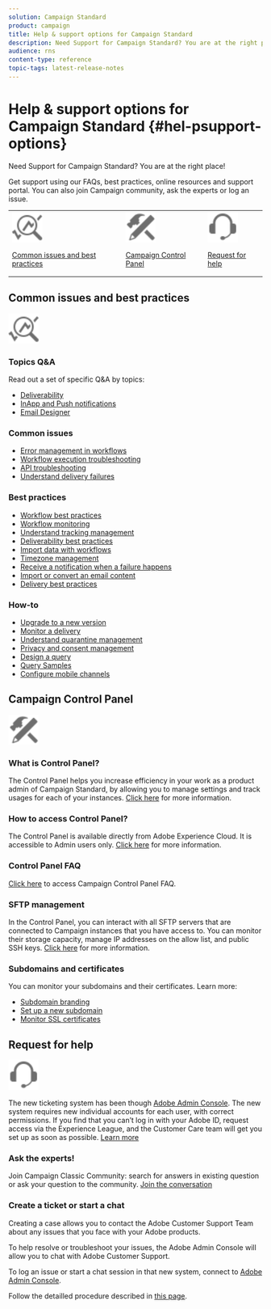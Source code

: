 ```yaml
---
solution: Campaign Standard
product: campaign
title: Help & support options for Campaign Standard 
description: Need Support for Campaign Standard? You are at the right place!
audience: rns
content-type: reference
topic-tags: latest-release-notes
---
```


# Help & support options for Campaign Standard {#hel-psupport-options}

Need Support for Campaign Standard? You are at the right place!

Get support using our FAQs, best practices, online resources and support portal. You can also join Campaign community, ask the experts or log an issue.

<table>
    <tr>
        <td><img src="start/using/assets/do-not-localize/icon-faq.svg" width="60px"><p><a href="#faq">Common issues and best practices</a></p></td>
        <td><img src="start/using/assets/do-not-localize/icon-control-panel.svg" width="60px"><p><a href="#control-panel">Campaign Control Panel</a></p></td>
        <td><img src="start/using/assets/do-not-localize/icon-support.svg" width="60px"><p><a href="#support">Request for help</a></p></td>
    </tr>
</table>

## Common issues and best practices

<img src="start/using/assets/do-not-localize/icon-faq.svg" width="60px">

### Topics Q&A

Read out a set of specific Q&A by topics:

* [Deliverability](sending/using/monitoring-deliverability.md)
* [InApp and Push notifications](administration/using/aep-faq.md)
* [Email Designer](designing/using/faq-email-designer.md)

### Common issues

* [Error management in workflows](automating/using/monitoring-workflow-execution.md#error-management)
* [Workflow execution troubleshooting](automating/using/best-practices-workflows.md)
* [API troubleshooting](api/using/troubleshooting.md)
* [Understand delivery failures](sending/using/understanding-delivery-failures.md)

### Best practices

* [Workflow best practices](automating/using/best-practices-workflows.md)
* [Workflow monitoring](automating/using/about-workflow-execution.md)
* [Understand tracking management](sending/using/tracking-messages.mdg)
* [Deliverability best practices](sending/using/about-deliverability.md)
* [Import data with workflows](automating/using/importing-data.md)
* [Timezone management](sending/using/sending-messages-at-the-recipient-s-time-zone.md)
* [Receive a notification when a failure happens](sending/using/receiving-alerts-when-failures-happen.md)
* [Import or convert an email content](designing/using/using-existing-content.md)
* [Delivery best practices](channels/using/delivery-best-practices.md)

### How-to

* [Upgrade to a new version](rn/using/release-planning.md)
* [Monitor a delivery](sending/using/monitoring-a-delivery.md)
* [Understand quarantine management](sending/using/understanding-quarantine-management.md)
* [Privacy and consent management](start/using/privacy-management.md)
* [Design a query](automating/using/query.md)
* [Query Samples](automating/using/query-samples.md)
* [Configure mobile channels](https://helpx.adobe.com/campaiacs-mobile.html)

## Campaign Control Panel

<img src="start/using/assets/do-not-localize/icon-control-panel.svg" width="60px">

### What is Control Panel?

The Control Panel helps you increase efficiency in your work as a product admin of Campaign Standard, by allowing you to manage settings and track usages for each of your instances.
[Click here](https://experienceleague.adobe.com/docs/control-panel/using/discover-control-panel/key-features.html?lang=en#discover-control-panel) for more information.

### How to access Control Panel?

The Control Panel is available directly from Adobe Experience Cloud. It is accessible to Admin users only. [Click here](https://experienceleague.adobe.com/docs/control-panel/using/discover-control-panel/accessing-control-panel.html?lang=en#discover-control-panel) for more information.

### Control Panel FAQ

[Click here](https://experienceleague.adobe.com/docs/control-panel/using/faq.html?lang=en) to access Campaign Control Panel FAQ.

### SFTP management

In the Control Panel, you can interact with all SFTP servers that are connected to Campaign instances that you have access to. You can monitor their storage capacity, manage IP addresses on the allow list, and public SSH keys. [Click here](https://experienceleague.adobe.com/docs/control-panel/using/sftp-management/about-sftp-management.html?lang=en#sftp-management) for more information.

### Subdomains and certificates

You can monitor your subdomains and their certificates. Learn more:

* [Subdomain branding](https://experienceleague.adobe.com/docs/control-panel/using/subdomains-and-certificates/subdomains-branding.html?lang=en#subdomains-and-certificates)
* [Set up a new subdomain](https://experienceleague.adobe.com/docs/control-panel/using/subdomains-and-certificates/setting-up-new-subdomain.html?lang=en#subdomains-and-certificates)
* [Monitor SSL certificates](https://experienceleague.adobe.com/docs/control-panel/using/subdomains-and-certificates/renewing-subdomain-certificate.html?lang=en#subdomains-and-certificates)

## Request for help

<img src="start/using/assets/do-not-localize/icon-support.svg" width="60px">

The new ticketing system has been though [Adobe Admin Console](https://adminconsole.adobe.com/overview). The new system requires new individual accounts for each user, with correct permissions. If you find that you can’t log in with your Adobe ID, request access via the Experience League, and the Customer Care team will get you set up as soon as possible. [Learn more](https://helpx.adobe.com/enterprise/admin-guide.html/enterprise/using/support-for-experience-cloud.ug.html)

### Ask the experts!

Join Campaign Classic Community: search for answers in existing question or ask your question to the community. [Join the conversation](https://experienceleaguecommunities.adobe.cadobe-campaign-standard/ct-p/adobe-campaign-standard-community)

### Create a ticket or start a chat

Creating a case allows you to contact the Adobe Customer Support Team about any issues that you face with your Adobe products.

To help resolve or troubleshoot your issues, the Adobe Admin Console will allow you to chat with Adobe Customer Support.

To log an issue or start a chat session in that new system, connect to [Adobe Admin Console](https://adminconsole.adobe.com/overview).

Follow the detailled procedure described in [this page](https://helpx.adobe.com/enterprise/admin-guide.html/enterprise/using/support-for-experience-cloud.ug.html).
